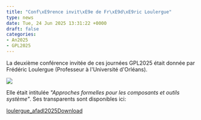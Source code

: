 ```yaml
---
title: "Conf\xE9rence invit\xE9e de Fr\xE9d\xE9ric Loulergue"
type: news
date: Tue, 24 Jun 2025 13:31:22 +0000
draft: false
categories:
- An2025
- GPL2025
---
```


La deuxième conférence invitée de ces journées GPL2025 était donnée par Frédéric Loulergue (Professeur à l'Université d'Orléans).

![](https://gdr-gpl.cnrs.fr/wp-content/uploads/2025/06/GPL25-Loulergue1.jpg)

Elle était intitulée _"Approches formelles pour les composants et outils système"_. Ses transparents sont disponibles ici:

[loulergue_afadl2025](https://gdr-gpl.cnrs.fr/wp-content/uploads/2025/06/loulergue_afadl2025.pdf)[Download](https://gdr-gpl.cnrs.fr/wp-content/uploads/2025/06/loulergue_afadl2025.pdf)
